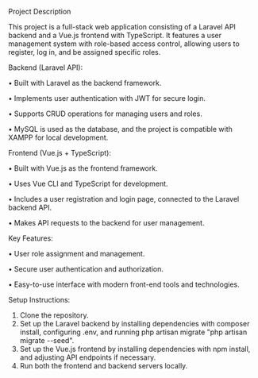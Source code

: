 Project Description

This project is a full-stack web application consisting of a Laravel API backend and a Vue.js frontend with TypeScript. It features a user management system with role-based access control, allowing users to register, log in, and be assigned specific roles.

Backend (Laravel API):

 • Built with Laravel as the backend framework.
 
 • Implements user authentication with JWT for secure login.
 
 • Supports CRUD operations for managing users and roles.
 
 • MySQL is used as the database, and the project is compatible with XAMPP for local development.
 

Frontend (Vue.js + TypeScript):

 • Built with Vue.js as the frontend framework.
 
 • Uses Vue CLI and TypeScript for development.
 
 • Includes a user registration and login page, connected to the Laravel backend API.
 
 • Makes API requests to the backend for user management.
 

Key Features:

 • User role assignment and management.
 
 • Secure user authentication and authorization.
 
 • Easy-to-use interface with modern front-end tools and technologies.
 

Setup Instructions:
 1. Clone the repository.
 2. Set up the Laravel backend by installing dependencies with composer install, configuring .env, and running php artisan migrate 
"php artisan migrate --seed".
 3. Set up the Vue.js frontend by installing dependencies with npm install, and adjusting API endpoints if necessary.
 4. Run both the frontend and backend servers locally.
